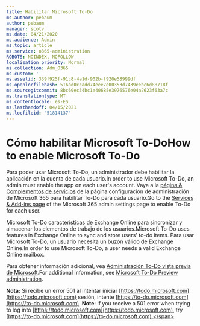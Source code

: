 ```yaml
---
title: Habilitar Microsoft To-Do
ms.author: pebaum
author: pebaum
manager: scotv
ms.date: 04/21/2020
ms.audience: Admin
ms.topic: article
ms.service: o365-administration
ROBOTS: NOINDEX, NOFOLLOW
localization_priority: Normal
ms.collection: Adm_O365
ms.custom: ''
ms.assetid: 339f925f-91c8-4a1d-902b-f920e58999df
ms.openlocfilehash: 516ad0ccadd74eee7e00353d7439eebc6d88718f
ms.sourcegitcommit: 8bc60ec34bc1e40685e3976576e04a2623f63a7c
ms.translationtype: MT
ms.contentlocale: es-ES
ms.lasthandoff: 04/15/2021
ms.locfileid: "51814137"
---
```

# <a name="how-to-enable-microsoft-to-do"></a><span data-ttu-id="a2a92-102">Cómo habilitar Microsoft To-Do</span><span class="sxs-lookup"><span data-stu-id="a2a92-102">How to enable Microsoft To-Do</span></span>

<span data-ttu-id="a2a92-103">Para poder usar Microsoft To-Do, un administrador debe habilitar la aplicación en la cuenta de cada usuario.</span><span class="sxs-lookup"><span data-stu-id="a2a92-103">In order to use Microsoft To-Do, an admin must enable the app on each user's account.</span></span> <span data-ttu-id="a2a92-104">Vaya a la [página &amp; Complementos de servicios](https://portal.office.com/adminportal/home#/Settings/ServicesAndAddIns) de la página configuración de administración de Microsoft 365 para habilitar To-Do para cada usuario.</span><span class="sxs-lookup"><span data-stu-id="a2a92-104">Go to the [Services &amp; Add-ins page](https://portal.office.com/adminportal/home#/Settings/ServicesAndAddIns) of the Microsoft 365 admin settings page to enable To-Do for each user.</span></span>
  
<span data-ttu-id="a2a92-105">Microsoft To-Do características de Exchange Online para sincronizar y almacenar los elementos de trabajo de los usuarios.</span><span class="sxs-lookup"><span data-stu-id="a2a92-105">Microsoft To-Do uses features in Exchange Online to sync and store users' to-do items.</span></span> <span data-ttu-id="a2a92-106">Para usar Microsoft To-Do, un usuario necesita un buzón válido de Exchange Online.</span><span class="sxs-lookup"><span data-stu-id="a2a92-106">In order to use Microsoft To-Do, a user needs a valid Exchange Online mailbox.</span></span>
  
<span data-ttu-id="a2a92-107">Para obtener información adicional, vea [Administración To-Do vista previa de Microsoft](https://support.office.com/article/490c1a8c-2333-4952-8125-841afadb9620.aspx).</span><span class="sxs-lookup"><span data-stu-id="a2a92-107">For additional information, see [Microsoft To-Do Preview administration](https://support.office.com/article/490c1a8c-2333-4952-8125-841afadb9620.aspx).</span></span>
  
 <span data-ttu-id="a2a92-108">**Nota:** Si recibe un error 501 al intentar iniciar [https://todo.microsoft.com](https://todo.microsoft.com) sesión, intente [https://to-do.microsoft.com](https://to-do.microsoft.com) .</span><span class="sxs-lookup"><span data-stu-id="a2a92-108">**Note**: If you receive a 501 error when trying to log into [https://todo.microsoft.com](https://todo.microsoft.com), try [https://to-do.microsoft.com](https://to-do.microsoft.com).</span></span>
  

